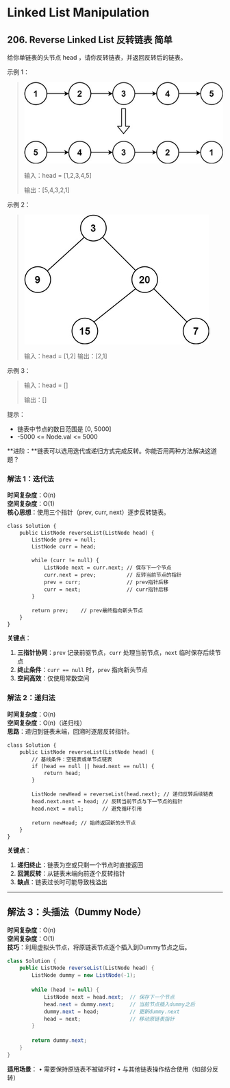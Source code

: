 # Linked List Manipulation

## 206. Reverse Linked List 反转链表 简单

给你单链表的头节点 head ，请你反转链表，并返回反转后的链表。
 

示例 1：

> ![](../../pictures/206_1.jpg "")
>
> 输入：head = [1,2,3,4,5]
>
> 输出：[5,4,3,2,1]

示例 2：

> ![](../../pictures/111_1.jpg "")
>
> 输入：head = [1,2]
> 输出：[2,1]

示例 3：

> 输入：head = []
>
> 输出：[]
 
提示：

- 链表中节点的数目范围是 [0, 5000]
- -5000 <= Node.val <= 5000

**进阶：**链表可以选用迭代或递归方式完成反转。你能否用两种方法解决这道题？

### **解法 1：迭代法**
**时间复杂度**：O(n)  
**空间复杂度**：O(1)  
**核心思想**：使用三个指针（prev, curr, next）逐步反转链表。

```
class Solution {
    public ListNode reverseList(ListNode head) {
        ListNode prev = null;
        ListNode curr = head;
        
        while (curr != null) {
            ListNode next = curr.next; // 保存下一个节点
            curr.next = prev;          // 反转当前节点的指针
            prev = curr;               // prev指针后移
            curr = next;               // curr指针后移
        }
        
        return prev;	// prev最终指向新头节点
    }
}
```

**关键点**：
1. **三指针协同**：`prev` 记录前驱节点，`curr` 处理当前节点，`next` 临时保存后续节点
2. **终止条件**：`curr == null` 时，`prev` 指向新头节点
3. **空间高效**：仅使用常数空间


### **解法 2：递归法**
**时间复杂度**：O(n)  
**空间复杂度**：O(n)（递归栈）  
**思路**：递归到链表末端，回溯时逐层反转指针。

```
class Solution {
    public ListNode reverseList(ListNode head) {
        // 基线条件：空链表或单节点链表
        if (head == null || head.next == null) {
            return head;
        }
        
        ListNode newHead = reverseList(head.next); // 递归反转后续链表
        head.next.next = head; // 反转当前节点与下一节点的指针
        head.next = null;      // 避免循环引用
        
        return newHead; // 始终返回新的头节点
    }
}
```

**关键点**：
1. **递归终止**：链表为空或只剩一个节点时直接返回
2. **回溯反转**：从链表末端向前逐个反转指针
3. **缺点**：链表过长时可能导致栈溢出

---

## **解法 3：头插法（Dummy Node）**
**时间复杂度**：O(n)  
**空间复杂度**：O(1)  
**技巧**：利用虚拟头节点，将原链表节点逐个插入到Dummy节点之后。

```java
class Solution {
    public ListNode reverseList(ListNode head) {
        ListNode dummy = new ListNode(-1);
        
        while (head != null) {
            ListNode next = head.next;  // 保存下一个节点
            head.next = dummy.next;     // 当前节点插入dummy之后
            dummy.next = head;          // 更新dummy.next
            head = next;                // 移动原链表指针
        }
        
        return dummy.next;
    }
}
```

**适用场景**：
• 需要保持原链表不被破坏时
• 与其他链表操作结合使用（如部分反转）